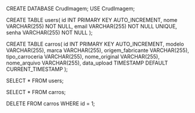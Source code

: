 CREATE DATABASE CrudImagem;
USE CrudImagem;
 
 
CREATE TABLE users(
id INT PRIMARY KEY AUTO_INCREMENT,
nome VARCHAR(255) NOT NULL,
email VARCHAR(255) NOT NULL UNIQUE,
senha VARCHAR(255) NOT NULL
);
 
CREATE TABLE carros(
id INT PRIMARY KEY AUTO_INCREMENT,
modelo VARCHAR(255),
marca VARCHAR(255),
origem_fabricante VARCHAR(255),
tipo_carroceria VARCHAR(255),
nome_original VARCHAR(255),
nome_arquivo VARCHAR(255),
data_upload TIMESTAMP DEFAULT CURRENT_TIMESTAMP 
);


SELECT * FROM users;

SELECT * FROM carros;

DELETE FROM carros WHERE id = 1;


